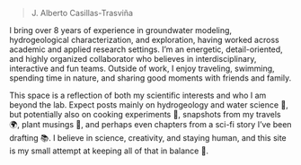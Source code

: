 > J. Alberto Casillas-Trasviña

I bring over 8 years of experience in groundwater modeling, hydrogeological characterization, and exploration, having worked across academic and applied research settings. I’m an energetic, detail-oriented, and highly organized collaborator who believes in interdisciplinary, interactive and fun teams. Outside of work, I enjoy traveling, swimming, spending time in nature, and sharing good moments with friends and family.

This space is a reflection of both my scientific interests and who I am beyond the lab. Expect posts mainly on hydrogeology and water science 🌊, but potentially also on cooking experiments 🥘, snapshots from my travels 🌍, plant musings 🌿, and perhaps even chapters from a sci-fi story I’ve been drafting 📚. I believe in science, creativity, and staying human, and this site is my small attempt at keeping all of that in balance 🐋.